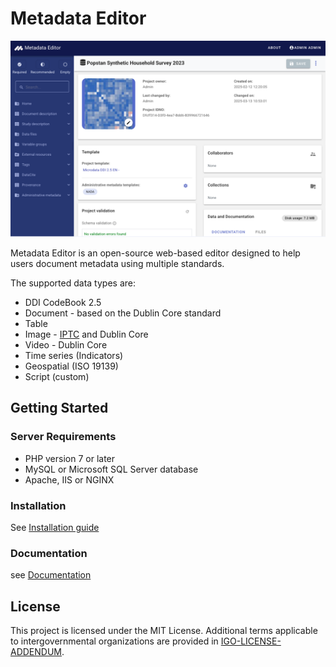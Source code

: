# Metadata Editor
<p align="center"><img src="images/metadata-editor.png" ></p>

Metadata Editor is an open-source web-based editor designed to help users document metadata using multiple standards. 

The supported data types are:

- DDI CodeBook 2.5
- Document - based on the Dublin Core standard
- Table
- Image - [IPTC](https://iptc.org/standards/photo-metadata/iptc-standard/) and Dublin Core
- Video - Dublin Core
- Time series (Indicators)
- Geospatial (ISO 19139)
- Script (custom)


## Getting Started

### Server Requirements

* PHP version 7 or later
* MySQL or Microsoft SQL Server database
* Apache, IIS or NGINX

### Installation

See [Installation guide](https://worldbank.github.io/metadata-editor-docs/tech_installation.html)


### Documentation

see [Documentation](https://worldbank.github.io/metadata-editor-docs)

## License

This project is licensed under the MIT License. Additional terms applicable to intergovernmental organizations are provided in [IGO-LICENSE-ADDENDUM](IGO-LICENSE-ADDENDUM.md).


